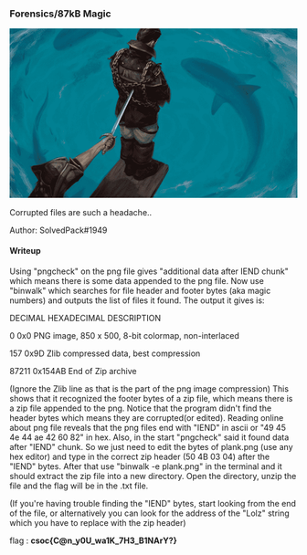 ### Forensics/87kB Magic
![Screenshot](plank.png)

Corrupted files are such a headache..

Author: SolvedPack#1949
#### Writeup

Using "pngcheck" on the png file gives "additional data after IEND chunk" which means there is some data appended to the png file. Now use "binwalk" which searches for file header and footer bytes (aka magic numbers) and outputs the list of files it found. The output it gives is:

DECIMAL       HEXADECIMAL     DESCRIPTION

0             0x0             PNG image, 850 x 500, 8-bit colormap, non-interlaced

157           0x9D            Zlib compressed data, best compression

87211         0x154AB         End of Zip archive


(Ignore the Zlib line as that is the part of the png image compression)
This shows that it recognized the footer bytes of a zip file, which means there is a zip file appended to the png. Notice that the program didn't find the header bytes which means they are corrupted(or edited). 
Reading online about png file reveals that the png files end with "IEND" in ascii or "49 45 4e 44 ae 42 60 82" in hex. Also, in the start "pngcheck" said it found data after "IEND" chunk. So we just need to edit the bytes of plank.png (use any hex editor) and type in the correct zip header (50 4B 03 04) after the "IEND" bytes. After that use "binwalk -e plank.png" in the terminal and it should extract the zip file into a new directory. Open the directory, unzip the file and the flag will be in the .txt file.

(If you're having trouble finding the "IEND" bytes, start looking from the end of the file, or alternatively you can look for the address of the "Lolz" string which you have to replace with the zip header)


flag : **csoc{C@n_y0U_wa1K_7H3_B1NArY?}**
